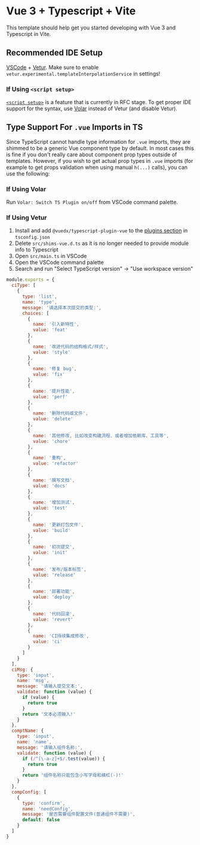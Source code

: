# Vue 3 + Typescript + Vite

This template should help get you started developing with Vue 3 and Typescript in Vite.

## Recommended IDE Setup

[VSCode](https://code.visualstudio.com/) + [Vetur](https://marketplace.visualstudio.com/items?itemName=octref.vetur). Make sure to enable `vetur.experimental.templateInterpolationService` in settings!

### If Using `<script setup>`

[`<script setup>`](https://github.com/vuejs/rfcs/pull/227) is a feature that is currently in RFC stage. To get proper IDE support for the syntax, use [Volar](https://marketplace.visualstudio.com/items?itemName=johnsoncodehk.volar) instead of Vetur (and disable Vetur).

## Type Support For `.vue` Imports in TS

Since TypeScript cannot handle type information for `.vue` imports, they are shimmed to be a generic Vue component type by default. In most cases this is fine if you don't really care about component prop types outside of templates. However, if you wish to get actual prop types in `.vue` imports (for example to get props validation when using manual `h(...)` calls), you can use the following:

### If Using Volar

Run `Volar: Switch TS Plugin on/off` from VSCode command palette.

### If Using Vetur

1. Install and add `@vuedx/typescript-plugin-vue` to the [plugins section](https://www.typescriptlang.org/tsconfig#plugins) in `tsconfig.json`
2. Delete `src/shims-vue.d.ts` as it is no longer needed to provide module info to Typescript
3. Open `src/main.ts` in VSCode
4. Open the VSCode command palette
5. Search and run "Select TypeScript version" -> "Use workspace version"

```js
module.exports = {
  ciType: [
    {
      type: 'list',
      name: 'type',
      message: '请选择本次提交的类型:',
      choices: [
        {
          name: '引入新特性',
          value: 'feat'
        },
        {
          name: '改进代码的结构格式/样式',
          value: 'style'
        },
        {
          name: '修复 bug',
          value: 'fix'
        },
        {
          name: '提升性能',
          value: 'perf'
        },
        {
          name: '删除代码或文件',
          value: 'delete'
        },
        {
          name: '其他修改, 比如改变构建流程、或者增加依赖库、工具等',
          value: 'chore'
        },
        {
          name: '重构',
          value: 'refactor'
        },
        {
          name: '撰写文档',
          value: 'docs'
        },
        {
          name: '增加测试',
          value: 'test'
        },
        {
          name: '更新打包文件',
          value: 'build'
        },
        {
          name: '初次提交',
          value: 'init'
        },
        {
          name: '发布/版本标签',
          value: 'release'
        },
        {
          name: '部署功能',
          value: 'deploy'
        },
        {
          name: '代码回滚',
          value: 'revert'
        },
        {
          name: 'CI持续集成修改',
          value: 'ci'
        }
      ]
    }
  ],
  ciMsg: {
    type: 'input',
    name: 'msg',
    message: '请输入提交文本:',
    validate: function (value) {
      if (value) {
        return true
      }
      return '文本必须输入!'
    }
  },
  comptName: {
    type: 'input',
    name: 'name',
    message: '请输入组件名称:',
    validate: function (value) {
      if (/^[\-a-z]+$/.test(value)) {
        return true
      }
      return '组件名称只能包含小写字母和横杠(-)!'
    }
  },
  compConfig: [
    {
      type: 'confirm',
      name: 'needConfig',
      message: '是否需要组件配置文件(普通组件不需要)',
      default: false
    }
  ]
}
```
